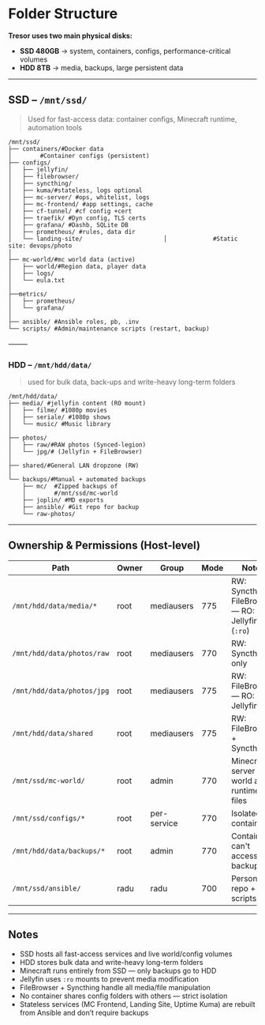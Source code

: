 # Folder Structure 

**Tresor uses two main physical disks:**
- **SSD 480GB** → system, containers, configs, performance-critical volumes  
- **HDD 8TB**   → media, backups, large persistent data

***

## SSD – `/mnt/ssd/`  
> Used for fast-access data: container configs, Minecraft runtime, automation tools
```
/mnt/ssd/
├── containers/#Docker data
│        #Container configs (persistent)
├── configs/
│   ├── jellyfin/
│   ├── filebrowser/
│   ├── syncthing/
│   ├── kuma/#stateless, logs optional
│   ├── mc-server/ #ops, whitelist, logs
│   ├── mc-frontend/ #app settings, cache
│   ├── cf-tunnel/ #cf config +cert
│   ├── traefik/ #Dyn config, TLS certs
│   ├── grafana/ #Dashb, SQLite DB
│   ├── prometheus/ #rules, data dir
│   └── landing-site/                       │             #Static site: devops/photo
│
├── mc-world/#mc world data (active)
│   ├── world/#Region data, player data
│   ├── logs/
│   └── eula.txt
│
├──metrics/
│   ├── prometheus/
│   └── grafana/
│
├── ansible/ #Ansible roles, pb, .inv
└── scripts/ #Admin/maintenance scripts (restart, backup)

```

⸻

### HDD – `/mnt/hdd/data/`  
>used for bulk data, back-ups and write-heavy long-term folders
```
/mnt/hdd/data/
├── media/ #jellyfin content (RO mount)
│   ├── filme/ #1080p movies
│   ├── seriale/ #1080p shows
│   └── music/ #Music library
│
├── photos/
│   ├── raw/#RAW photos (Synced-legion)
│   └── jpg/# (Jellyfin + FileBrowser)
│
├── shared/#General LAN dropzone (RW)
│
└── backups/#Manual + automated backups
    ├── mc/  #Zipped backups of
    │        #/mnt/ssd/mc-world
    ├── joplin/ #MD exports
    ├── ansible/ #Git repo for backup
    └── raw-photos/
```



---

## Ownership & Permissions (Host-level)

| Path                            | Owner     | Group        | Mode | Notes                                     |
|----------------------------------|-----------|--------------|------|-------------------------------------------|
| `/mnt/hdd/data/media/*`          | root      | mediausers   | 775  | RW: Syncthing, FileBrowser — RO: Jellyfin (`:ro`) |
| `/mnt/hdd/data/photos/raw`       | root      | mediausers   | 770  | RW: Syncthing only                        |
| `/mnt/hdd/data/photos/jpg`       | root      | mediausers   | 775  | RW: FileBrowser — RO: Jellyfin           |
| `/mnt/hdd/data/shared`           | root      | mediausers   | 775  | RW: FileBrowser + Syncthing              |
| `/mnt/ssd/mc-world/`             | root      | admin        | 770  | Minecraft server world and runtime files |
| `/mnt/ssd/configs/*`             | root      | per-service  | 770  | Isolated per container                   |
| `/mnt/hdd/data/backups/*`        | root      | admin        | 770  | Containers can't access backups          |
| `/mnt/ssd/ansible/`              | radu      | radu         | 700  | Personal repo + scripts                  |

---

## Notes
- SSD hosts all fast-access services and live world/config volumes  
- HDD stores bulk data and write-heavy long-term folders  
- Minecraft runs entirely from SSD — only backups go to HDD  
- Jellyfin uses `:ro` mounts to prevent media modification  
- FileBrowser + Syncthing handle all media/file manipulation  
- No container shares config folders with others — strict isolation  
- Stateless services (MC Frontend, Landing Site, Uptime Kuma) are rebuilt from Ansible and don’t require backups  
